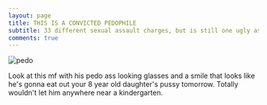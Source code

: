 ```yaml
---
layout: page
title: THIS IS A CONVICTED PEDOPHILE
subtitle: 33 different sexual assault charges, but is still one ugly ass motherfucker.
comments: true
---
```

![pedo](https://raw.githubusercontent.com/XyrelMC/xyrelmc.github.io/main/assets/img/marcuz.png.jpg)

Look at this mf with his pedo ass looking glasses and a smile that looks like he's gonna eat out your 8 year old daughter's pussy tomorrow. Totally wouldn't let him anywhere near a kindergarten.
